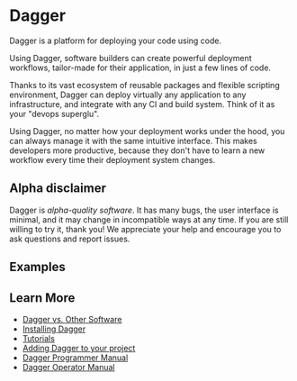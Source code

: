# Dagger

Dagger is a platform for deploying your code using code.

Using Dagger, software builders can create powerful deployment workflows, tailor-made for their application,
in just a few lines of code.

Thanks to its vast ecosystem of reusable packages and flexible scripting environment, Dagger can deploy virtually any
application to any infrastructure, and integrate with any CI and build system. Think of it as your "devops superglu".

Using Dagger, no matter how your deployment works under the hood, you can always manage it with the same intuitive interface.
This makes developers more productive, because they don't have to learn a new workflow every time their deployment
system changes.

## Alpha disclaimer

Dagger is *alpha-quality software*. It has many bugs, the user interface is minimal, and it may change in incompatible ways at any time. If you are still willing to try it, thank you! We appreciate your help and encourage you to ask questions and report issues.

## Examples


## Learn More

* [Dagger vs. Other Software](doc/vs.md)
* [Installing Dagger](doc/install.md)
* [Tutorials](doc/tutorials.md)
* [Adding Dagger to your project](doc/adding_dagger.md)
* [Dagger Programmer Manual](doc/programmer.md)
* [Dagger Operator Manual](doc/operator.md)
